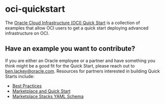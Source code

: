 # oci-quickstart

The [Oracle Cloud Infrastructure (OCI) Quick Start](https://github.com/oci-quickstart) is a collection of examples that allow OCI users to get a quick start deploying advanced infrastructure on OCI.

## Have an example you want to contribute?
If you are either an Oracle employee or a partner and have something you think might be a good fit for the Quick Start, please reach out to ben.lackey@oracle.com.  Resources for partners interested in building Quick Starts include:
* [Best Practices](partners/Best%20Practices.md)
* [Marketplace and Quick Start](partners/Marketplace%20and%20Quick%20Start.md)
* [Marketplace Stacks YAML Schema](partners/marketplace_stack_schema.md)
